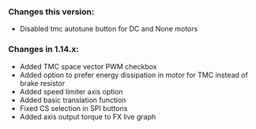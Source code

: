 ### Changes this version:
- Disabled tmc autotune button for DC and None motors

### Changes in 1.14.x:
- Added TMC space vector PWM checkbox
- Added option to prefer energy dissipation in motor for TMC instead of brake resistor
- Added speed limiter axis option
- Added basic translation function
- Fixed CS selection in SPI buttons
- Added axis output torque to FX live graph